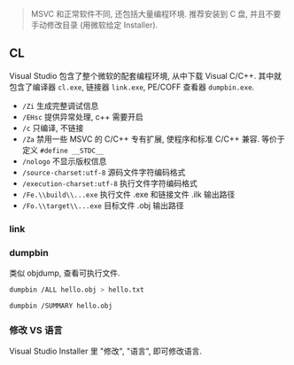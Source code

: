 > MSVC 和正常软件不同, 还包括大量编程环境. 推荐安装到 C 盘, 并且不要手动修改目录 (用微软给定 Installer).

## CL

Visual Studio 包含了整个微软的配套编程环境, 从中下载 Visual C/C++. 其中就包含了编译器 `cl.exe`, 链接器 `link.exe`, PE/COFF 查看器 `dumpbin.exe`.


- `/Zi`           生成完整调试信息
- `/EHsc`          提供异常处理, c++ 需要开启
- `/c` 只编译, 不链接
- `/Za` 禁用一些 MSVC 的 C/C++ 专有扩展, 使程序和标准 C/C++ 兼容. 等价于定义 `#define __STDC__`
- `/nologo`        不显示版权信息
- `/source-charset:utf-8`     源码文件字符编码格式
- `/execution-charset:utf-8`   执行文件字符编码格式
- `/Fe.\\build\\...exe`        执行文件 .exe 和链接文件 .ilk 输出路径
- `/Fo.\\target\\...exe`       目标文件 .obj 输出路径                

### link

### dumpbin

类似 objdump, 查看可执行文件.

```sh
dumpbin /ALL hello.obj > hello.txt

dumpbin /SUMMARY hello.obj
```

### 修改 VS 语言

Visual Studio Installer 里 "修改", "语言", 即可修改语言. 